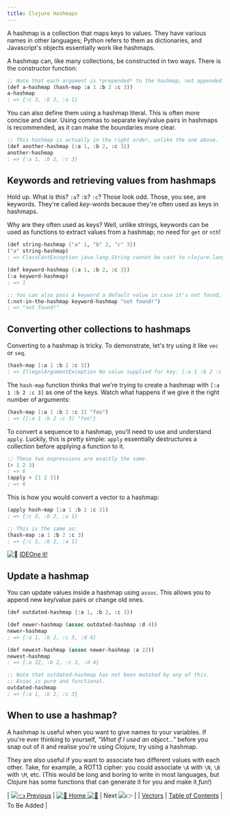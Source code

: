 ```yaml
---
title: Clojure Hashmaps
---
```

A hashmap is a collection that maps keys to values. They have various names in other languages; Python refers to them as dictionaries, and Javascript's objects essentially work like hashmaps.

A hashmap can, like many collections, be constructed in two ways. There is the constructor function:

```scheme
;; Note that each argument is *prepended* to the hashmap, not appended.
(def a-hashmap (hash-map :a 1 :b 2 :c 3))
a-hashmap
; => {:c 3, :b 2, :a 1}
```

You can also define them using a hashmap literal. This is often more concise and clear. Using commas to separate key/value pairs in hashmaps is recommended, as it can make the boundaries more clear.

```scheme
;; This hashmap is actually in the right order, unlike the one above.
(def another-hashmap {:a 1, :b 2, :c 3})
another-hashmap
; => {:a 1, :b 2, :c 3}
```

## Keywords and retrieving values from hashmaps

Hold up. What is this? `:a`? `:b`? `:c`? Those look odd. Those, you see, are keywords. They're called _key_-words because they're often used as keys in hashmaps.

Why are they often used as keys? Well, unlike strings, keywords can be used as functions to extract values from a hashmap; no need for `get` or `nth`!

```scheme
(def string-hashmap {"a" 1, "b" 2, "c" 3})
("a" string-hashmap)
; => ClassCastException java.lang.String cannot be cast to clojure.lang.IFn

(def keyword-hashmap {:a 1, :b 2, :c 3})
(:a keyword-hashmap)
; => 1

;; You can also pass a keyword a default value in case it's not found, just like get.
(:not-in-the-hashmap keyword-hashmap "not found!")
; => "not found!"
```

## Converting other collections to hashmaps

Converting to a hashmap is tricky. To demonstrate, let's try using it like `vec` or `seq`.

```scheme
(hash-map [:a 1 :b 2 :c 3])
; => IllegalArgumentException No value supplied for key: [:a 1 :b 2 :c 3]
```

The `hash-map` function thinks that we're trying to create a hashmap with `[:a 1 :b 2 :c 3]` as one of the keys. Watch what happens if we give it the right number of arguments:

```scheme
(hash-map [:a 1 :b 2 :c 3] "foo")
; => {[:a 1 :b 2 :c 3] "foo"}
```

To convert a sequence to a hashmap, you'll need to use and understand `apply`. Luckily, this is pretty simple: `apply` essentially destructures a collection before applying a function to it.

```scheme
;; These two expressions are exactly the same.
(+ 1 2 3)
; => 6
(apply + [1 2 3])
; => 6
```

This is how you would convert a vector to a hashmap:

```scheme
(apply hash-map [:a 1 :b 2 :c 3])
; => {:c 3, :b 2, :a 1}

;; This is the same as:
(hash-map :a 1 :b 2 :c 3)
; => {:c 3, :b 2, :a 1}
```

![:rocket:](//forum.freecodecamp.com/images/emoji/emoji_one/rocket.png?v=2 ":rocket:") <a href='https://ideone.com/k9cOjo' target='_blank' rel='nofollow'>IDEOne it!</a>

## Update a hashmap

You can update values inside a hashmap using `assoc`. This allows you to append new key/value pairs or change old ones.

```scheme
(def outdated-hashmap {:a 1, :b 2, :c 3})

(def newer-hashmap (assoc outdated-hashmap :d 4))
newer-hashmap
; => {:a 1, :b 2, :c 3, :d 4}

(def newest-hashmap (assoc newer-hashmap :a 22))
newest-hashmap
; => {:a 22, :b 2, :c 3, :d 4}

;; Note that outdated-hashmap has not been mutated by any of this.
;; Assoc is pure and functional.
outdated-hashmap
; => {:a 1, :b 2, :c 3}
```

## When to use a hashmap?

A hashmap is useful when you want to give names to your variables. If you're ever thinking to yourself, _"What if I used an object..."_ before you snap out of it and realise you're using Clojure, try using a hashmap.

They are also useful if you want to associate two different values with each other. Take, for example, a ROT13 cipher: you could associate `\A` with `\N`, `\B` with `\M`, etc. (This would be long and boring to write in most languages, but Clojure has some functions that can generate it for you and make it _fun!_)

| [![:point_left:](//forum.freecodecamp.com/images/emoji/emoji_one/point_left.png?v=2 ":point_left:") Previous](//forum.freecodecamp.com/t/clojure-vectors/18421) | [![:book:](//forum.freecodecamp.com/images/emoji/emoji_one/book.png?v=2 ":book:") Home ![:book:](//forum.freecodecamp.com/images/emoji/emoji_one/book.png?v=2 ":book:")](//forum.freecodecamp.com/t/clojure-resources/18422) | Next ![:point_right:](//forum.freecodecamp.com/images/emoji/emoji_one/point_right.png?v=2 ":point_right:") |
| [Vectors](//forum.freecodecamp.com/t/clojure-vectors/18421) | [Table of Contents](//forum.freecodecamp.com/t/clojure-resources/18422) | To Be Added |
